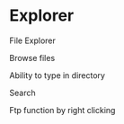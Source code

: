 # Explorer
File Explorer

Browse files


Ability to type in directory 


Search


Ftp function by right clicking
